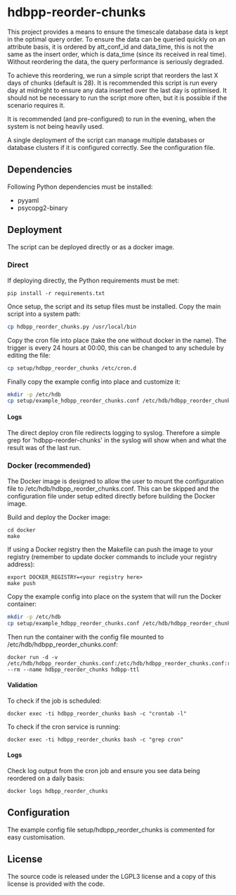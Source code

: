 # hdbpp-reorder-chunks

This project provides a means to ensure the timescale database data is kept in the optimal query order. To ensure the data can be queried quickly on an attribute basis, it is ordered by att_conf_id and data_time, this is not the same as the insert order, which is data_time (since its received in real time). Without reordering the data, the query performance is seriously degraded.

To achieve this reordering, we run a simple script that reorders the last X days of chunks (default is 28). It is recommended this script is run every day at midnight to ensure any data inserted over the last day is optimised. It should not be necessary to run the script more often, but it is possible if the scenario requires it.

It is recommended (and pre-configured) to run in the evening, when the system is not being heavily used.

A single deployment of the script can manage multiple databases or database clusters if it is configured correctly. See the configuration file.

## Dependencies

Following Python dependencies must be installed: 

* pyyaml
* psycopg2-binary

## Deployment

The script can be deployed directly or as a docker image.

### Direct

If deploying directly, the Python requirements must be met:

```
pip install -r requirements.txt
```

Once setup, the script and its setup files must be installed. Copy the main script into a system path:

```bash
cp hdbpp_reorder_chunks.py /usr/local/bin
```

Copy the cron file into place (take the one without docker in the name). The trigger is every 24 hours at 00:00, this can be changed to any schedule by editing the file:

```bash
cp setup/hdbpp_reorder_chunks /etc/cron.d
```

Finally copy the example config into place and customize it:

```bash
mkdir -p /etc/hdb
cp setup/example_hdbpp_reorder_chunks.conf /etc/hdb/hdbpp_reorder_chunks.conf
```

#### Logs

The direct deploy cron file redirects logging to syslog. Therefore a simple grep for 'hdbpp-reorder-chunks' in the syslog will show when and what the result was of the last run.

### Docker (recommended)

The Docker image is designed to allow the user to mount the configuration file to /etc/hdb/hdbpp_reorder_chunks.conf. This can be skipped and the configuration file under setup edited directly before building the Docker image.

Build and deploy the Docker image:

```
cd docker
make
```

If using a Docker registry then the Makefile can push the image to your registry (remember to update docker commands to include your registry address):

```
export DOCKER_REGISTRY=<your registry here>
make push
```

Copy the example config into place on the system that will run the Docker container:

```bash
mkdir -p /etc/hdb
cp setup/example_hdbpp_reorder_chunks.conf /etc/hdb/hdbpp_reorder_chunks.conf
```

Then run the container with the config file mounted to /etc/hdb/hdbpp_reorder_chunks.conf:

```
docker run -d -v /etc/hdb/hdbpp_reorder_chunks.conf:/etc/hdb/hdbpp_reorder_chunks.conf:ro --rm --name hdbpp_reorder_chunks hdbpp-ttl
```

#### Validation

To check if the job is scheduled:

```
docker exec -ti hdbpp_reorder_chunks bash -c "crontab -l"
```

To check if the cron service is running:

```
docker exec -ti hdbpp_reorder_chunks bash -c "grep cron"
```

#### Logs

Check log output from the cron job and ensure you see data being reordered on a daily basis:

```
docker logs hdbpp_reorder_chunks
```

## Configuration

The example config file setup/hdbpp_reorder_chunks is commented for easy customisation.

## License

The source code is released under the LGPL3 license and a copy of this license is provided with the code.
